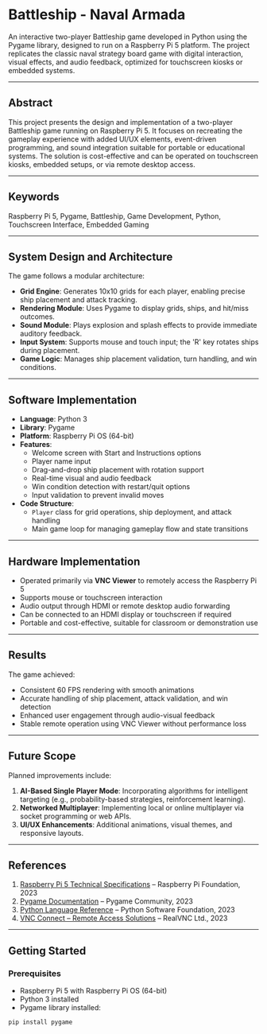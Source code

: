 # Battleship - Naval Armada

An interactive two-player Battleship game developed in Python using the Pygame library, designed to run on a Raspberry Pi 5 platform. The project replicates the classic naval strategy board game with digital interaction, visual effects, and audio feedback, optimized for touchscreen kiosks or embedded systems.

---

## Abstract
This project presents the design and implementation of a two-player Battleship game running on Raspberry Pi 5. It focuses on recreating the gameplay experience with added UI/UX elements, event-driven programming, and sound integration suitable for portable or educational systems. The solution is cost-effective and can be operated on touchscreen kiosks, embedded setups, or via remote desktop access.

---

## Keywords
Raspberry Pi 5, Pygame, Battleship, Game Development, Python, Touchscreen Interface, Embedded Gaming

---

## System Design and Architecture
The game follows a modular architecture:
- **Grid Engine**: Generates 10x10 grids for each player, enabling precise ship placement and attack tracking.
- **Rendering Module**: Uses Pygame to display grids, ships, and hit/miss outcomes.
- **Sound Module**: Plays explosion and splash effects to provide immediate auditory feedback.
- **Input System**: Supports mouse and touch input; the 'R' key rotates ships during placement.
- **Game Logic**: Manages ship placement validation, turn handling, and win conditions.

---

## Software Implementation
- **Language**: Python 3
- **Library**: Pygame
- **Platform**: Raspberry Pi OS (64-bit)
- **Features**:
  - Welcome screen with Start and Instructions options
  - Player name input
  - Drag-and-drop ship placement with rotation support
  - Real-time visual and audio feedback
  - Win condition detection with restart/quit options
  - Input validation to prevent invalid moves
- **Code Structure**:
  - `Player` class for grid operations, ship deployment, and attack handling
  - Main game loop for managing gameplay flow and state transitions

---

## Hardware Implementation
- Operated primarily via **VNC Viewer** to remotely access the Raspberry Pi 5
- Supports mouse or touchscreen interaction
- Audio output through HDMI or remote desktop audio forwarding
- Can be connected to an HDMI display or touchscreen if required
- Portable and cost-effective, suitable for classroom or demonstration use

---

## Results
The game achieved:
- Consistent 60 FPS rendering with smooth animations
- Accurate handling of ship placement, attack validation, and win detection
- Enhanced user engagement through audio-visual feedback
- Stable remote operation using VNC Viewer without performance loss

---

## Future Scope
Planned improvements include:
1. **AI-Based Single Player Mode**: Incorporating algorithms for intelligent targeting (e.g., probability-based strategies, reinforcement learning).
2. **Networked Multiplayer**: Implementing local or online multiplayer via socket programming or web APIs.
3. **UI/UX Enhancements**: Additional animations, visual themes, and responsive layouts.

---

## References
1. [Raspberry Pi 5 Technical Specifications](https://www.raspberrypi.com/products/raspberry-pi-5/) – Raspberry Pi Foundation, 2023  
2. [Pygame Documentation](https://www.pygame.org/docs/) – Pygame Community, 2023  
3. [Python Language Reference](https://www.python.org/doc/) – Python Software Foundation, 2023  
4. [VNC Connect – Remote Access Solutions](https://www.realvnc.com/) – RealVNC Ltd., 2023

---

## Getting Started
### Prerequisites
- Raspberry Pi 5 with Raspberry Pi OS (64-bit)
- Python 3 installed
- Pygame library installed:
```bash
pip install pygame
